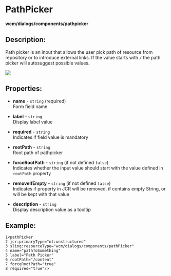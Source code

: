 # PathPicker
**wcm/dialogs/components/pathpicker**

## Description:

Path picker is an input that allows the user pick path of resource from repository or to introduce external links. If the value starts with `/` the path picker will autosuggest possible values.

![](blob:https://teamds.atlassian.net/bdb8cec3-849a-45cc-9f2f-9d0882ed1d19)

## Properties:

-   **name** -  `string` (required)  
    Form field name
    
-   **label** - `string`  
    Display label value
    
-   **required** - `string`  
    Indicates if field value is mandatory
    
-   **rootPath** - `string`  
    Root path of pathpicker
    
-   **forceRootPath** - `string` (if not defined `false`)  
    Indicates whether the input value should start with the value defined in `rootPath` property
    
-   **removeIfEmpty** - `string` (if not defined `false`)  
    Indicates if property in JCR will be removed, if contains empty String, or will be kept with that value
    
-   **description** - `string`  
    Display description value as a tooltip
    

## Example:
```
1<pathPicker 
2 jcr:primaryType="nt:unstructured" 
3 sling:resourceType="wcm/dialogs/components/pathPicker" 
4 name="pathToSomething" 
5 label="Path Picker" 
6 rootPath="/content" 
7 forceRootPath="true" 
8 required="true"/>
```